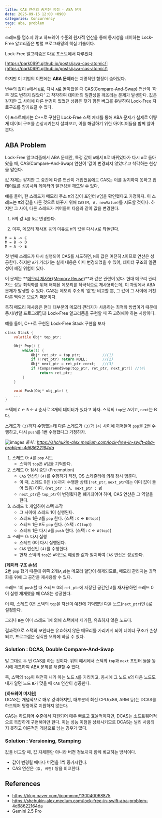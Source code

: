 ```yaml
---
title: CAS 연산의 숨겨진 함정 - ABA 문제
date: 2025-09-15 12:00 +0900
categories: Concurrency
tags: aba, problem
---
```


스레드를 멈추지 않고 하드웨어 수준의 원자적 연산을 통해 동시성을 제어하는 Lock-Free 알고리즘은 병렬 프로그래밍의 핵심 기술이다.

Lock-Free 알고리즘은 다음 포스트에서 다루었다.

[https://park0691.github.io/posts/java-cas-atomic/](https://park0691.github.io/posts/java-cas-atomic/)

하지만 이 기법의 이면에는 **ABA 문제**라는 치명적인 함정이 숨어있다.

변수의 값이 `A`에서 `B`로, 다시 `A`로 돌아왔을 때 CAS(Compare-And-Swap) 연산이 '아무 것도 변하지 않았다' 고 착각하여 데이터의 일관성을 깨뜨리는 문제가 발생한다. 값은 같지만 그 사이에 다른 변경이 있었던 상황은 찾기 힘든 버그를 유발하여 Lock-Free 자료구조를 망가뜨릴 수 있다.

이 포스트에서는 C++로 구현된 Lock-Free 스택 예제를 통해 ABA 문제가 실제로 어떻게 데이터 구조를 손상시키는지 살펴보고, 이를 해결하기 위한 아이디어들을 함께 알아본다.

## ABA Problem
Lock-Free 알고리즘에서 ABA 문제란, 특정 값이 `A`에서 `B`로 바뀌었다가 다시 `A`로 돌아왔을 때, CAS(Compare-And-Swap) 연산이 '값이 변경되지 않았다'고 착각하는 현상을 말한다.

값 자체는 같지만 그 중간에 다른 연산이 개입했음에도 CAS는 이를 감지하지 못하고 업데이트를 성공시켜 데이터의 일관성을 깨뜨릴 수 있다.

예를 들어, 한 스레드가 메모리 주소 `M`의 값이 포인터 `A`임을 확인했다고 가정하자. 이 스레드는 `M`의 값을 다른 것으로 바꾸기 위해 `CAS(M, A, newValue)`를 시도할 것이다. 하지만 그 사이, 다른 스레드가 끼어들어 다음과 같이 값을 변경한다.

1. `M`의 값 `A`를 `B`로 변경한다.

2. 이후, 메모리 재사용 등의 이유로 `M`의 값을 다시 `A`로 되돌린다.

```
M = A -> C
M = B -> D
M = A -> E
```

첫 번째 스레드가 다시 실행되어 CAS를 시도하면, `M`의 값은 여전히 `A`이므로 연산은 성공한다. 하지만 `A`가 가리키는 실제 내용은 이미 변경되었을 수 있어, 데이터 구조의 일관성이 깨질 위험이 있다.

이 문제는 **<u>메모리 재사용(Memory Reuse)</u>**과 깊은 관련이 있다. 현대 메모리 관리자는 성능 최적화를 위해 해제된 메모리를 적극적으로 재사용하는데, 이 과정에서 ABA 문제가 발생할 수 있다. CAS는 메모리 주소의 '값'만 비교할 뿐, 그 값이 그 사이에 거친 다른 맥락은 모르기 때문이다.

특히 메모리 재사용은 현대 대부분의 메모리 관리자가 사용하는 최적화 방법이기 때문에 동시/병렬 프로그래밍과 Lock-Free 알고리즘을 구현할 때 꼭 고려해야 하는 사항이다.

예를 들어, C++로 구현된 Lock-Free Stack 구현을 보자

```c
class Stack {
    volatile Obj* top_ptr;

    Obj* Pop() {
        while(1) {
            Obj* ret_ptr = top_ptr;          //(1)
            if (!ret_ptr) return NULL;       //(2)
            Obj* next_ptr = ret_ptr->next;   //(3)
            if (CompareAndSwap(top_ptr, ret_ptr, next_ptr)) //(4)
                return ret_ptr;
        }
    }

    void Push(Obj* obj_ptr) {
    ... 
}
```

스택에 `C` ← `B` ← `A` 순서로 3개의 데이터가 있다고 하자. 스택의 `top`은 A이고, `next`는 B다.

스레드가 `(3)`까지 수행했는데 다른 스레드가 `(3)`과 `(4)` 사이에 끼어들어 `pop`을 2번 수행하고, 다시 `push`를 1번 수행했다고 가정하자.

![images](https://1drv.ms/i/c/9251ef56e0951664/IQR-IjPTuZ2jTKeruGDnIhpGAQjojslSEBFDlvRzWixZfck)
_출처 : https://shchukin-alex.medium.com/lock-free-in-swift-aba-problem-4d68622164da_

1. 스레드 0: `A`를 `pop` 시도
    - 스택의 `top`은 `A`임을 기억한다.
2. 스레드 0: 잠시 중단 (Preemption)
    - `CAS` 연산인 `(4)`를 수행하기 직전, OS 스케줄러에 의해 잠시 멈춘다.
    - 이 때, 스레드 0은 `(3)`까지 수행한 상태 (`ret_ptr`, `next_ptr`에는 이미 값이 들어 있음) 이다. (`ret_ptr : A, next_ptr : B`)
    - `next_ptr`은 `top_ptr`이 변경됬다면 폐기되어야 하며, CAS 연산은 그 역할을 한다.
3. 스레드 1: 개입하여 스택 조작
    - 그 사이에 스레드 1이 실행된다.
    - 스레드 1은 `A`를 `pop` 한다. (스택 : `C` ←  `B(top)`)
    - 스레드 1은 `B`도 `pop` 한다. (스택 : `C(top)`)
    - 스레드 1은 다시 `A`를 `push` 한다. (스택 : `C` ← `A(top)`)
4. 스레드 0: 다시 실행
    - 스레드 0이 다시 실행된다.
    - `CAS` 연산인 `(4)`를 수행한다.
    - 현재 스택의 `top`은 `A`이므로 예상한 값과 일치하여 `CAS` 연산은 성공한다.

**[데이터 구조 손상]**<br/>
2번 `pop` 했기 때문에 위쪽 2개(`A`,`B`)는 메모리 할당이 해제되므로, 메모리 관리자는 최적화를 위해 그 공간을 재사용할 수 있다.

스레드 1이 `push`할 때 스레드 0의 `ret_ptr`에 저장된 공간인 `A`를 재사용하면 스레드 0이 실행 재개했을 때 CAS는 성공한다.

이 때, 스레드 0은 스택의 `top`을 자신이 예전에 기억했던 다음 노드(`next_ptr`)인 `B`로 설정한다.

그러나 `B`는 이미 스레드 1에 의해 스택에서 제거된, 유효하지 않은 노드다.

결과적으로 스택의 포인터는 유효하지 않은 메모리를 가리키게 되어 데이터 구조가 손상되고, 프로그램은 심각한 오류에 빠질 수 있다.

### Solution : DCAS, Double Compare-And-Swap
말 그대로 두 번 CAS를 하는 것이다. 위의 예시에서 스택의 `top`과 `next` 포인터 둘을 동시에 체크하여 ABA 문제를 해결할 수 있다.

즉, 스택의 `top`이 여전히 내가 아는 노드 `A`를 가리키고, 동시에 그 노드 `A`의 다음 노드도 내가 알던 노드 `B`가 맞을 때 `CAS` 연산이 성공한다.

**[하드웨어 미지원]**<br/>
DCAS는 개념적으로 매우 강력하지만, 대부분의 최신 CPU(x86, ARM 등)는 DCAS를 하드웨어 명령어로 지원하지 않는다.

CAS는 하드웨어 수준에서 지원되어 매우 빠르고 효율적이지만, DCAS는 소프트웨어적으로 복잡하게 구현해야만 한다. 이는 성능 이점을 상쇄시키므로 DCAS는 널리 사용되지 못하고 이론적인 개념으로 남는 경우가 많다.

### Solution : Versioning, Stamping
값을 비교할 때, 값 자체뿐만 아니라 버전 정보까지 함께 비교하는 방식이다.

- 값이 변경될 때마다 버전을 1씩 증가시킨다.
- CAS 연산은 `(값, 버전)` 쌍을 비교한다.

## References
- https://blog.naver.com/jjoommnn/130040068875
- https://shchukin-alex.medium.com/lock-free-in-swift-aba-problem-4d68622164da
- Gemini 2.5 Pro